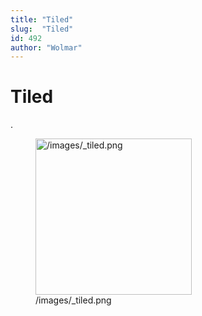 ```yaml
---
title: "Tiled"
slug:  "Tiled"
id: 492
author: "Wolmar"
---
```


# Tiled

.

<figure>
<img src="/images/_tiled.png" title="/images/_tiled.png" width="250"
alt="/images/_tiled.png" />
<figcaption aria-hidden="true">/images/_tiled.png</figcaption>
</figure>
